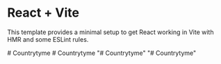 # React + Vite

This template provides a minimal setup to get React working in Vite with HMR and some ESLint rules.

#   C o u n t r y t y m e  
 #   C o u n t r y t y m e  
 "# Countrytyme" 
"# Countrytyme" 
